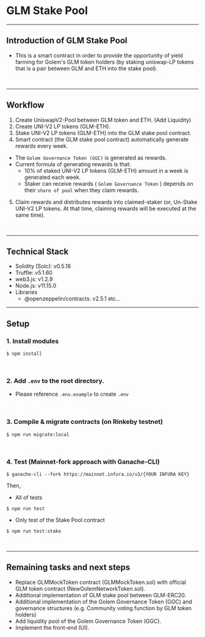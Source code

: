 # GLM Stake Pool

***
## Introduction of GLM Stake Pool
- This is a smart contract in order to provide the opportunity of yield farming for Golem's GLM token holders (by staking uniswap-LP tokens that is a pair between GLM and ETH into the stake pool).

&nbsp;

***

## Workflow
1. Create UniswapV2-Pool between GLM token and ETH. (Add Liquidity)
2. Create UNI-V2 LP tokens (GLM-ETH).
3. Stake UNI-V2 LP tokens (GLM-ETH) into the GLM stake pool contract.
4. Smart contract (the GLM stake pool contract) automatically generate rewards every week.
  - The `Golem Governance Token (GGC)` is generated as rewards. 
  - Current formula of generating rewards is that:
    - 10% of staked UNI-V2 LP tokens (GLM-ETH) amount in a week is generated each week. 
    - Staker can receive rewards ( `Golem Governance Token` ) depends on their `share of pool` when they claim rewards.
5. Claim rewards and distributes rewards into claimed-staker (or, Un-Stake UNI-V2 LP tokens. At that time, claiming rewards will be executed at the same time).

&nbsp;

***

## Technical Stack
- Solidity (Solc): v0.5.16
- Truffle: v5.1.60
- web3.js: v1.2.9
- Node.js: v11.15.0
- Libraries
  - @openzeppelin/contracts: v2.5.1 etc...
&nbsp;

***

## Setup
### 1. Install modules
```
$ npm install
```

<br>

### 2. Add `.env` to the root directory. 
- Please reference `.env.example` to create `.env` 


<br>

### 3. Compile & migrate contracts (on Rinkeby testnet)
```
$ npm run migrate:local
```

<br>

### 4. Test (Mainnet-fork approach with Ganache-CLI)
```
$ ganache-cli --fork https://mainnet.infura.io/v3/{YOUR INFURA KEY}
```

Then,  

- All of tests
```
$ npm run test
```

- Only test of the Stake Pool contract
```
$ npm run test:stake
```

&nbsp;

***

## Remaining tasks and next steps
- Replace GLMMockToken contract (GLMMockToken.sol) with official GLM token contract (NewGolemNetworkToken.sol).
- Additional implementation of GLM stake pool between GLM-ERC20.
- Additional implementation of the Golem Governance Token (GGC) and governance structures (e.g. Community voting function by GLM token holders)
- Add liquidity pool of the Golem Governance Token (GGC).
- Implement the front-end (UI).
